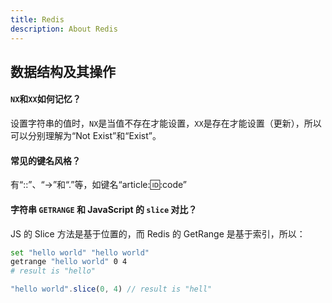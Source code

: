 ```yaml
---
title: Redis
description: About Redis
---
```


## 数据结构及其操作

#### `NX`和`XX`如何记忆？

设置字符串的值时，`NX`是当值不存在才能设置，`XX`是存在才能设置（更新），所以可以分别理解为“Not Exist”和“Exist”。

#### 常见的键名风格？

有“::”、“->”和“.”等，如键名“article::id::code”

#### 字符串 `GETRANGE` 和 JavaScript 的 `slice` 对比？

JS 的 Slice 方法是基于位置的，而 Redis 的 GetRange 是基于索引，所以：

```bash
set "hello world" "hello world"
getrange "hello world" 0 4
# result is "hello"
```

```ts
"hello world".slice(0, 4) // result is "hell"
```
